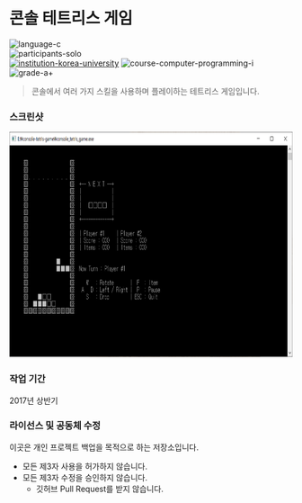 # 콘솔 테트리스 게임

![language-c][language-c]
<br>
![participants-solo][participants-solo]
<br>
[![institution-korea-university][korea-university-image]][korea-university-cs-url]
![course-computer-programming-i][course-cose101]
![grade-a+][grade-a+]

> 콘솔에서 여러 가지 스킬을 사용하며 플레이하는 테트리스 게임입니다.

### 스크린샷

<img src="documents/screenshot.png" height="400px">

### 작업 기간

2017년 상반기

### 라이선스 및 공동체 수정

이곳은 개인 프로젝트 백업을 목적으로 하는 저장소입니다.

  * 모든 제3자 사용을 허가하지 않습니다.
  * 모든 제3자 수정을 승인하지 않습니다.
    * 깃허브 Pull Request를 받지 않습니다.

<!-- Image definitions -->
[korea-university-image]: https://img.shields.io/badge/Institution-Korea%20University-red
[korea-university-cs-url]: http://cs.korea.ac.kr
[course-cose101]: https://img.shields.io/badge/Course-Computer%20Programming%20I-brightgreen
[language-c]: https://img.shields.io/badge/Language-C-orange
[grade-a+]: https://img.shields.io/badge/Grade-A%2B-yellow
[participants-solo]: https://img.shields.io/badge/Participants-Solo%20Project-7aa3cc
